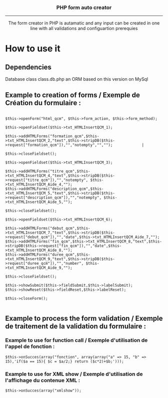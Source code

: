 <h3 align="center">PHP form auto creator</h3>

---

<p align="center"> The form creator in PHP is autamatic and any input can be created in one line with all validations and configuartion prerequies
    <br> 
</p>

# How to use it

## Dependencies

Database class class.db.php an ORM based on this version on MySql


## Example to creation of forms / Exemple de Création du formulaire : 

```

$this->openForm("html_qcm", $this->form_action, $this->form_method);           

$this->openFieldset($this->txt_HTMLInsertQCM_1);

$this->addHTMLForms("formation_qcm",$this->txt_HTMLInsertQCM_2,"text",$this->stripDB($this->request["formation_qcm"]),"","notempty","","");             |

$this->closeFieldset();                                                                                  

$this->openFieldset($this->txt_HTMLInsertQCM_3); 

$this->addHTMLForms("titre_qcm",$this->txt_HTMLInsertQCM_4,"text",$this->stripDB($this->request["titre_qcm"]),"","notempty", $this->txt_HTMLInsertQCM_Aide_4,"");     
$this->addHTMLForms("description_qcm",$this->txt_HTMLInsertQCM_5,"text",$this->stripDB($this->request["description_qcm"]),"","notempty", $this->txt_HTMLInsertQCM_Aide_5,"");     

$this->closeFieldset();                                                         

$this->openFieldset($this->txt_HTMLInsertQCM_6);                                            

$this->addHTMLForms("debut_qcm",$this->txt_HTMLInsertQCM_7,"text",$this->stripDB($this->request["debut_qcm"]),"","date",$this->txt_HTMLInsertQCM_Aide_7,"");
$this->addHTMLForms("fin_qcm",$this->txt_HTMLInsertQCM_8,"text",$this->stripDB($this->request["fin_qcm"]),"","date",$this->txt_HTMLInsertQCM_Aide_8,"");
$this->addHTMLForms("duree_qcm",$this->txt_HTMLInsertQCM_9,"text",$this->stripDB($this->request["duree_qcm"]),"","number", $this->txt_HTMLInsertQCM_Aide_9,"");

$this->closeFieldset();

$this->showSubmit($this->fieldSubmit,$this->labelSubmit);
$this->showReset($this->fieldReset,$this->labelReset);

$this->closeForm(); 
 
```

## Example to process the form validation  / Exemple de traitement de la validation du formulaire :

### Example to use for function call / Exemple d'utilisation de l'appel de fonction :

```
$this->onSucces(array("fonction", array(array("a" => 15, "b" => 15),'if($a == 15){ $c = $a/2;} return ($c*2)+$b;')));
```

### Example to use for XML show / Exemple d'utilisation de l'affichage du contenue XML :

```
$this->onSucces(array("xmlshow")); 
```
